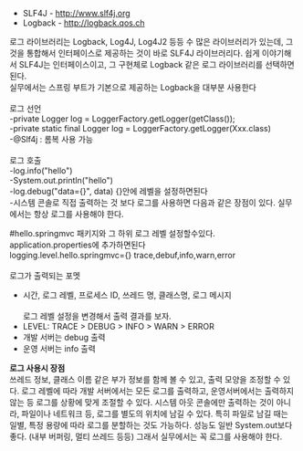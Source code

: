 - SLF4J - http://www.slf4j.org   <br>
- Logback - http://logback.qos.ch <br>

로그 라이브러리는 Logback, Log4J, Log4J2 등등 수 많은 라이브러리가 있는데, 그것을 통합해서
인터페이스로 제공하는 것이 바로 SLF4J 라이브러리다.
쉽게 이야기해서 SLF4J는 인터페이스이고, 그 구현체로 Logback 같은 로그 라이브러리를 선택하면 된다. <br>
실무에서는 스프링 부트가 기본으로 제공하는 Logback을 대부분 사용한다 <br>
<br>
로그 선언 <br>
-private Logger log = LoggerFactory.getLogger(getClass());<br>
-private static final Logger log = LoggerFactory.getLogger(Xxx.class)<br>
-@Slf4j : 롬복 사용 가능<br><br>
로그 호출<br>
-log.info("hello")<br>
-System.out.println("hello")<br>
-log.debug("data={}", data) {}안에 레벨을 설정하면된다<br>
-시스템 콘솔로 직접 출력하는 것 보다 로그를 사용하면 다음과 같은 장점이 있다. 실무에서는 항상 로그를
사용해야 한다.<br>

#hello.springmvc 패키지와 그 하위 로그 레벨 설정할수있다. application.properties에 추가하면된다<br>
logging.level.hello.springmvc={} trace,debuf,info,warn,error
<br><br>
로그가 출력되는 포멧<br>
- 시간, 로그 레벨, 프로세스 ID, 쓰레드 명, 클래스명, 로그 메시지<br><br>
로그 레벨 설정을 변경해서 출력 결과를 보자. <br>
- LEVEL: TRACE > DEBUG > INFO > WARN > ERROR <br>
- 개발 서버는 debug 출력 <br>
- 운영 서버는 info 출력 <br>


**로그 사용시 장점** <br>
쓰레드 정보, 클래스 이름 같은 부가 정보를 함께 볼 수 있고, 출력 모양을 조정할 수 있다.
로그 레벨에 따라 개발 서버에서는 모든 로그를 출력하고, 운영서버에서는 출력하지 않는 등 로그를 상황에
맞게 조절할 수 있다.
시스템 아웃 콘솔에만 출력하는 것이 아니라, 파일이나 네트워크 등, 로그를 별도의 위치에 남길 수 있다. 
특히 파일로 남길 때는 일별, 특정 용량에 따라 로그를 분할하는 것도 가능하다.
성능도 일반 System.out보다 좋다. (내부 버퍼링, 멀티 쓰레드 등등) 그래서 실무에서는 꼭 로그를
사용해야 한다.
